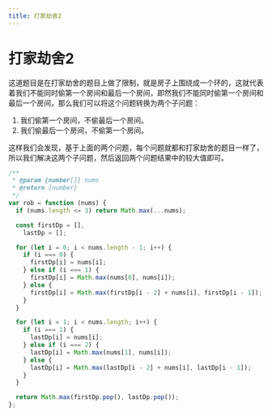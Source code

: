 ```yaml
---
title: 打家劫舍2
---
```


# 打家劫舍2

这道题目是在打家劫舍的题目上做了限制，就是房子上围绕成一个环的，这就代表着我们不能同时偷第一个房间和最后一个房间，即然我们不能同时偷第一个房间和最后一个房间，那么我们可以将这个问题转换为两个子问题：

1. 我们偷第一个房间，不偷最后一个房间。
2. 我们偷最后一个房间，不偷第一个房间。

这样我们会发现，基于上面的两个问题，每个问题就都和打家劫舍的题目一样了，所以我们解决这两个子问题，然后返回两个问题结果中的较大值即可。

```js
/**
 * @param {number[]} nums
 * @return {number}
 */
var rob = function (nums) {
  if (nums.length <= 3) return Math.max(...nums);

  const firstDp = [],
    lastDp = [];

  for (let i = 0; i < nums.length - 1; i++) {
    if (i === 0) {
      firstDp[i] = nums[i];
    } else if (i === 1) {
      firstDp[i] = Math.max(nums[0], nums[i]);
    } else {
      firstDp[i] = Math.max(firstDp[i - 2] + nums[i], firstDp[i - 1]);
    }
  }

  for (let i = 1; i < nums.length; i++) {
    if (i === 1) {
      lastDp[i] = nums[i];
    } else if (i === 2) {
      lastDp[i] = Math.max(nums[1], nums[i]);
    } else {
      lastDp[i] = Math.max(lastDp[i - 2] + nums[i], lastDp[i - 1]);
    }
  }

  return Math.max(firstDp.pop(), lastDp.pop());
};
```